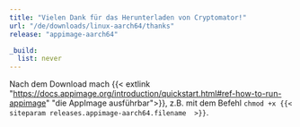 ```yaml
---
title: "Vielen Dank für das Herunterladen von Cryptomator!"
url: "/de/downloads/linux-aarch64/thanks"
release: "appimage-aarch64"

_build:
  list: never
---
```


Nach dem Download mach {{< extlink "https://docs.appimage.org/introduction/quickstart.html#ref-how-to-run-appimage" "die AppImage ausführbar">}}, z.B. mit dem Befehl `chmod +x {{< siteparam releases.appimage-aarch64.filename  >}}`.
